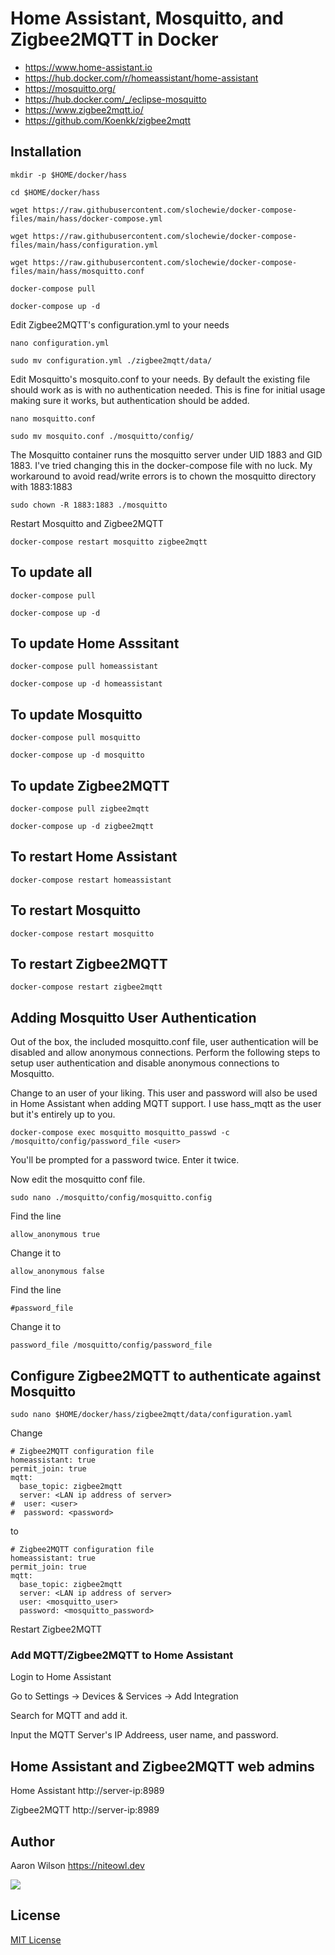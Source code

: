 # Home Assistant, Mosquitto, and Zigbee2MQTT in Docker
- https://www.home-assistant.io
- https://hub.docker.com/r/homeassistant/home-assistant
- https://mosquitto.org/
- https://hub.docker.com/_/eclipse-mosquitto
- https://www.zigbee2mqtt.io/
- https://github.com/Koenkk/zigbee2mqtt

## Installation
```
mkdir -p $HOME/docker/hass
```
```
cd $HOME/docker/hass
```
```
wget https://raw.githubusercontent.com/slochewie/docker-compose-files/main/hass/docker-compose.yml
```
```
wget https://raw.githubusercontent.com/slochewie/docker-compose-files/main/hass/configuration.yml
```
```
wget https://raw.githubusercontent.com/slochewie/docker-compose-files/main/hass/mosquitto.conf
```
```
docker-compose pull
```
```
docker-compose up -d
```
Edit Zigbee2MQTT's configuration.yml to your needs
```
nano configuration.yml
```
```
sudo mv configuration.yml ./zigbee2mqtt/data/
```

Edit Mosquitto's mosquito.conf to your needs. By default the existing file should work as is with no authentication needed. This is fine for initial usage making sure it works, but authentication should be added.
```
nano mosquitto.conf
```
```
sudo mv mosquito.conf ./mosquitto/config/
```
The Mosquitto container runs the mosquitto server under UID 1883 and GID 1883. I've tried changing this in the docker-compose file with no luck. My workaround to avoid read/write errors is to chown the mosquitto directory with 1883:1883
```
sudo chown -R 1883:1883 ./mosquitto
```

Restart Mosquitto and Zigbee2MQTT
```
docker-compose restart mosquitto zigbee2mqtt
```


## To update all
```
docker-compose pull
```
```
docker-compose up -d
```

## To update Home Asssitant
```
docker-compose pull homeassistant
```
```
docker-compose up -d homeassistant
```

## To update Mosquitto
```
docker-compose pull mosquitto
```
```
docker-compose up -d mosquitto
```

## To update Zigbee2MQTT
```
docker-compose pull zigbee2mqtt
```
```
docker-compose up -d zigbee2mqtt
```

## To restart Home Assistant
```
docker-compose restart homeassistant
```

## To restart Mosquitto
```
docker-compose restart mosquitto
```

## To restart Zigbee2MQTT
```
docker-compose restart zigbee2mqtt
```

## Adding Mosquitto User Authentication
Out of the box, the included mosquitto.conf file, user authentication will be disabled and allow anonymous connections. Perform the following steps to setup user authentication and disable anonymous connections to Mosquitto.

Change <user> to an user of your liking. This user and password will also be used in Home Assistant when adding MQTT support. I use hass_mqtt as the user but it's entirely up to you.
```
docker-compose exec mosquitto mosquitto_passwd -c /mosquitto/config/password_file <user>
```
You'll be prompted for a password twice. Enter it twice.


Now edit the mosquitto conf file.
```
sudo nano ./mosquitto/config/mosquitto.config
```
Find the line
```
allow_anonymous true
```
Change it to
```
allow_anonymous false
```
Find the line
```
#password_file
```
Change it to
```
password_file /mosquitto/config/password_file
```

## Configure Zigbee2MQTT to authenticate against Mosquitto

```
sudo nano $HOME/docker/hass/zigbee2mqtt/data/configuration.yaml
```
Change
```
# Zigbee2MQTT configuration file
homeassistant: true
permit_join: true
mqtt:
  base_topic: zigbee2mqtt
  server: <LAN ip address of server>
#  user: <user>
#  password: <password>
```
to
```
# Zigbee2MQTT configuration file
homeassistant: true
permit_join: true
mqtt:
  base_topic: zigbee2mqtt
  server: <LAN ip address of server>
  user: <mosquitto_user>
  password: <mosquitto_password>
```

Restart Zigbee2MQTT

### Add MQTT/Zigbee2MQTT to Home Assistant
Login to Home Assistant

Go to Settings -> Devices & Services -> Add Integration

Search for MQTT and add it.

Input the MQTT Server's IP Addreess, user name, and password.

## Home Assistant and Zigbee2MQTT web admins

Home Assistant
http://server-ip:8989

Zigbee2MQTT
http://server-ip:8989

## Author

Aaron Wilson <https://niteowl.dev>

[![](https://cdn.buymeacoffee.com/buttons/default-blue.png)](https://www.buymeacoffee.com/slochewie)

## License

[MIT License](./LICENSE)
